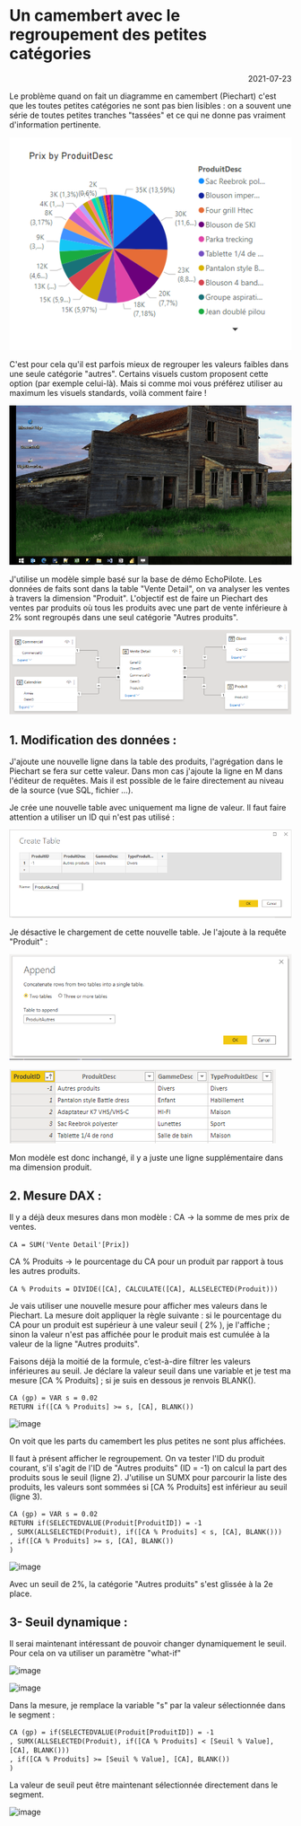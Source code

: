 # Un camembert avec le regroupement des petites catégories

<p style="text-align: right;">2021-07-23</p>

Le problème quand on fait un diagramme en camembert (Piechart) c'est que les toutes petites catégories ne sont pas bien lisibles : on a souvent une série de toutes petites tranches "tassées" et ce qui ne donne pas vraiment d'information pertinente. 

![image](/Images/camembert-sans-categories.png)

C'est pour cela qu'il est parfois mieux de regrouper les valeurs faibles dans une seule catégorie "autres". Certains visuels custom proposent cette option (par exemple celui-là). Mais si comme moi vous préférez utiliser au maximum les visuels standards, voilà comment faire !

![image](/Images/camembert-ouverture-pbi.gif)

J'utilise un modèle simple basé sur la base de démo EchoPilote. Les données de faits sont dans la table "Vente Detail", on va analyser les ventes à travers la dimension "Produit". L'objectif est de faire un Piechart des ventes par produits où tous les produits avec une part de vente inférieure à 2% sont regroupés dans une seul catégorie "Autres produits".

![image](/Images/camembert-modele-echopilote.png) 

## 1. Modification des données :
J'ajoute une nouvelle ligne dans la table des produits, l'agrégation dans le Piechart se fera sur cette valeur.
Dans mon cas j'ajoute la ligne en M dans l'éditeur de requêtes. Mais il est possible de le faire directement au niveau de la source (vue SQL, fichier …).

Je crée une nouvelle table avec uniquement ma ligne de valeur. Il faut faire attention a utiliser un ID qui n'est pas utilisé :

![image](/Images/camembert-create-table.png)

Je désactive le chargement de cette nouvelle table. Je l'ajoute à la requête "Produit" :

![image](/Images/camembert-append-table.png)

![image](/Images/camembert-resultat-table.png)

Mon modèle est donc inchangé, il y a juste une ligne supplémentaire dans ma dimension produit.

## 2. Mesure DAX :

Il y a déjà deux mesures dans mon modèle : CA -> la somme de mes prix de ventes.

```CA = SUM('Vente Detail'[Prix])```

CA % Produits -> le pourcentage du CA pour un produit par rapport à tous les autres produits.

```CA % Produits = DIVIDE([CA], CALCULATE([CA], ALLSELECTED(Produit)))```

Je vais utiliser une nouvelle mesure pour afficher mes valeurs dans le Piechart. La mesure doit appliquer la règle suivante : si le pourcentage du CA pour un produit est supérieur à une valeur seuil ( 2% ), je l'affiche ; sinon la valeur n'est pas affichée pour le produit mais est cumulée à la valeur de la ligne "Autres produits".

Faisons déjà la moitié de la formule, c’est-à-dire filtrer les valeurs inférieures au seuil. Je déclare la valeur seuil dans une variable et je test ma mesure [CA % Produits] ; si je suis en dessous je renvois BLANK().

```
CA (gp) = VAR s = 0.02
RETURN if([CA % Produits] >= s, [CA], BLANK())
```

![image](/Images/camembert-avec-categories.png)

On voit que les parts du camembert les plus petites ne sont plus affichées.

Il faut à présent afficher le regroupement. On va tester l'ID du produit courant, s'il s'agit de l'ID de "Autres produits" (ID = -1) on calcul la part des produits sous le seuil (ligne 2). J'utilise un SUMX pour parcourir la liste des produits, les valeurs sont sommées si [CA % Produits] est inférieur au seuil (ligne 3).

```
CA (gp) = VAR s = 0.02
RETURN if(SELECTEDVALUE(Produit[ProduitID]) = -1
, SUMX(ALLSELECTED(Produit), if([CA % Produits] < s, [CA], BLANK()))
, if([CA % Produits] >= s, [CA], BLANK())
)
```

![image](/Images/camembert-avec-categories2.png)

Avec un seuil de 2%, la catégorie "Autres produits" s'est glissée à la 2e place.

## 3- Seuil dynamique :

Il serai maintenant intéressant de pouvoir changer dynamiquement le seuil.
Pour cela on va utiliser un paramètre "what-if"

![image](/Images/camembert-parametre-whatif-bouton.png)

![image](/Images/camembert-parametre-whatif-config.png)

Dans la mesure, je remplace la variable "s" par la valeur sélectionnée dans le segment :

```
CA (gp) = if(SELECTEDVALUE(Produit[ProduitID]) = -1
, SUMX(ALLSELECTED(Produit), if([CA % Produits] < [Seuil % Value], [CA], BLANK()))
, if([CA % Produits] >= [Seuil % Value], [CA], BLANK())
)
```

La valeur de seuil peut être maintenant sélectionnée directement dans le segment.

![image](/Images/camembert-avec-categories-dyn.gif)